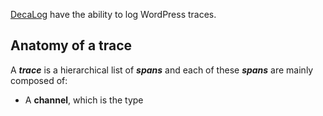 [DecaLog](https://perfops.one/decalog) have the ability to log WordPress traces.



## Anatomy of a trace
A ___trace___ is a hierarchical list of ___spans___ and each of these ___spans___ are mainly composed of:
- A __channel__, which is the type 